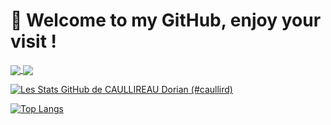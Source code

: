 # 👋 Welcome to my GitHub, enjoy your visit ! 

<a href="https://github.com/anuraghazra/github-readme-stats">
  <img align="center" src="https://github-readme-stats.vercel.app/api?username=caullird&count_private=true&show_icons=true" />
</a>
<a href="https://github.com/anuraghazra/convoychat">
  <img align="center" src="https://github-readme-stats.vercel.app/api/top-langs/?username=caullird&layout=compact)](https://github.com/anuraghazra/github-readme-stats" />
</a>

[![Les Stats GitHub de CAULLIREAU Dorian (#caullird)](https://github-readme-stats.vercel.app/api?username=caullird&count_private=true&show_icons=true)](https://github.com/anuraghazra/github-readme-stats)

[![Top Langs](https://github-readme-stats.vercel.app/api/top-langs/?username=caullird&layout=compact)](https://github.com/anuraghazra/github-readme-stats)
